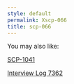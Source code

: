 ```yaml
---
style: default
permalink: Xscp-066
title: scp-066
---
```

You may also like:

[SCP-1041](http://scp-wiki.net/scp-1041)

[Interview Log 7362](http://scp-wiki.net/interview-log-7362)
